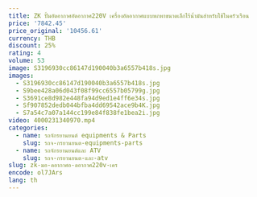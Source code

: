 ```yaml
---
title: ZK ปั้มอัดอากาศอัดอากาศ220V เครื่องอัดอากาศแบบพกพาขนาดเล็กไร้น้ำมันสำหรับใช้ในครัวเรือน
price: '7842.45'
price_original: '10456.61'
currency: THB
discount: 25%
rating: 4
volume: 53
image: S3196930cc86147d190040b3a6557b418s.jpg
images:
  - S3196930cc86147d190040b3a6557b418s.jpg
  - S9bee428a06d043f08f99cc6557b05799g.jpg
  - S3691ce8d982e448fa94d9ed1e4ff6e34s.jpg
  - Sf907852dedb044bfba4dd69542ace9b4K.jpg
  - S7a54c7a07a144cc199e84f838fe1bea2i.jpg
video: 4000231340970.mp4
categories:
  - name: รถจักรยานยนต์ equipments & Parts
    slug: รถจ-กรยานยนต-equipments-parts
  - name: รถจักรยานยนต์และ ATV
    slug: รถจ-กรยานยนต-และ-atv
slug: zk-มอ-ดอากาศอ-ดอากาศ220v-เคร
encode: ol7JArs
lang: th
---
```

  